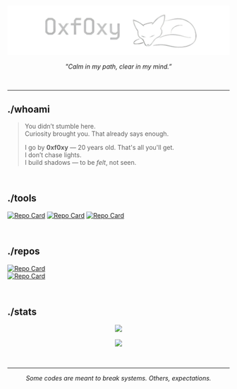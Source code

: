 ![0xf0xy](src/my_banner.png)  

<p align="center"><em>"Calm in my path, clear in my mind.”</em></p>

<br>

---
## ./whoami

> You didn’t stumble here.  
> Curiosity brought you. That already says enough.  
>  
> I go by **0xf0xy** — 20 years old. That's all you'll get.  
> I don’t chase lights.  
> I build shadows — to be *felt*, not seen.  

<br>

## ./tools

[![Repo Card](https://github-readme-stats.vercel.app/api/pin/?username=0xf0xy&theme=github_dark_dimmed&repo=Wind)](https://github.com/0xf0xy/Wind)
[![Repo Card](https://github-readme-stats.vercel.app/api/pin/?username=0xf0xy&theme=github_dark_dimmed&repo=Lynx)](https://github.com/0xf0xy/Lynx)
[![Repo Card](https://github-readme-stats.vercel.app/api/pin/?username=0xf0xy&theme=github_dark_dimmed&repo=Arkane)](https://github.com/0xf0xy/Arkane)
<!-- [![Repo Card](https://github-readme-stats.vercel.app/api/pin/?username=0xf0xy&theme=github_dark_dimmed&repo=Blackout)](https://github.com/0xf0xy/Blackout) -->

<br>

## ./repos

[![Repo Card](https://github-readme-stats.vercel.app/api/pin/?username=0xf0xy&theme=github_dark_dimmed&repo=Playground)](https://github.com/0xf0xy/Playground)  
[![Repo Card](https://github-readme-stats.vercel.app/api/pin/?username=0xf0xy&theme=github_dark_dimmed&repo=Write-ups)](https://github.com/0xf0xy/Write-ups)
<!-- [![Repo Card](https://github-readme-stats.vercel.app/api/pin/?username=0xf0xy&theme=github_dark_dimmed&repo=HeartSploit)](https://github.com/0xf0xy/HeartSploit) -->

<br>

## ./stats

<p align="center">
  <img src="https://github-readme-stats.vercel.app/api/top-langs/?username=0xf0xy&layout=compact&theme=github_dark_dimmed">
</p>

<p align="center">
  <img src="https://github-readme-stats.vercel.app/api?username=0xf0xy&show_icons=true&theme=github_dark_dimmed">
</p>

<br>

---
<p align="center"><em>Some codes are meant to break systems. Others, expectations.</em></p> 
